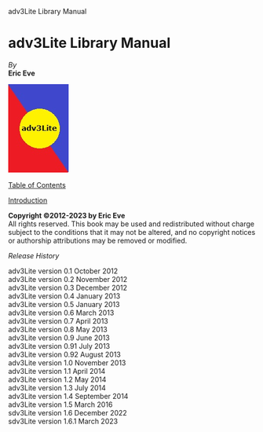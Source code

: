 adv3Lite Library Manual

# adv3Lite Library Manual

  
  
*By*  
**Eric Eve**  
  
  
  
![](mancover.jpg)  
  
  
  
[Table of Contents](toc.htm)  
  
[Introduction](docs-intro.htm)  
  
  
  
  
  
**Copyright ©2012-2023 by Eric Eve**  
All rights reserved. This book may be used and redistributed without
charge subject to the conditions that it may not be altered, and no
copyright notices or authorship attributions may be removed or
modified.  
  
  
*Release History*  
  
adv3Lite version 0.1 October 2012  
adv3Lite version 0.2 November 2012  
adv3Lite version 0.3 December 2012  
adv3Lite version 0.4 January 2013  
adv3Lite version 0.5 January 2013  
adv3Lite version 0.6 March 2013  
adv3Lite version 0.7 April 2013  
adv3Lite version 0.8 May 2013  
adv3Lite version 0.9 June 2013  
adv3Lite version 0.91 July 2013  
adv3Lite version 0.92 August 2013  
adv3Lite version 1.0 November 2013  
adv3Lite version 1.1 April 2014  
adv3Lite version 1.2 May 2014  
adv3Lite version 1.3 July 2014  
adv3Lite version 1.4 September 2014  
adv3Lite version 1.5 March 2016  
sdv3Lite version 1.6 December 2022  
sdv3Lite version 1.6.1 March 2023  
